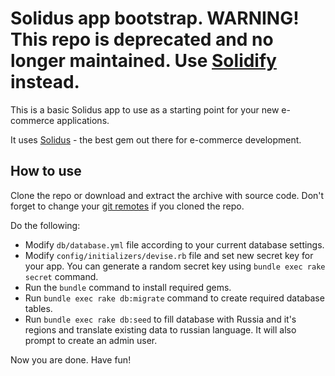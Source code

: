 # Solidus app bootstrap. WARNING! This repo is deprecated and no longer maintained. Use [Solidify](https://github.com/s-kanukov/solidify) instead.

This is a basic Solidus app to use as a starting point for your new e-commerce applications.

It uses [Solidus](https://github.com/solidusio/solidus) - the best gem out there for e-commerce development.

## How to use

Clone the repo or download and extract the archive with source code. Don't forget to change your [git remotes](https://help.github.com/articles/changing-a-remote-s-url/) if you cloned the repo. 

Do the following:

* Modify `db/database.yml` file according to your current database settings. 
* Modify `config/initializers/devise.rb` file and set new secret key for your app. You can generate a random secret key using `bundle exec rake secret` command.
* Run the `bundle` command to install required gems. 
* Run `bundle exec rake db:migrate` command to create required database tables.
* Run `bundle exec rake db:seed` to fill database with Russia and it's regions and translate existing data to russian language. It will also prompt to create an admin user.

Now you are done. Have fun!